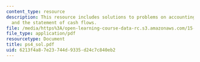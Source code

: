 ```yaml
---
content_type: resource
description: This resource includes solutions to problems on accounting for inventory
  and the statement of cash flows.
file: /media/https%3A/open-learning-course-data-rc.s3.amazonaws.com/15-501-introduction-to-financial-and-managerial-accounting-spring-2004/6213f4a87e23744d9335d24c7c840eb2_ps4_sol.pdf
file_type: application/pdf
resourcetype: Document
title: ps4_sol.pdf
uid: 6213f4a8-7e23-744d-9335-d24c7c840eb2
---
```

